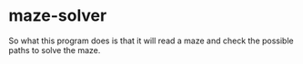 # maze-solver

So what this program does is that it will read a maze and check the possible paths to solve the maze. 
